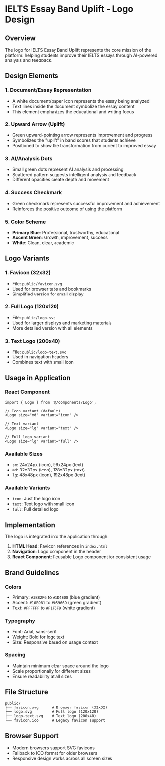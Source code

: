 # IELTS Essay Band Uplift - Logo Design

## Overview

The logo for IELTS Essay Band Uplift represents the core mission of the platform: helping students improve their IELTS essays through AI-powered analysis and feedback.

## Design Elements

### 1. **Document/Essay Representation**

- A white document/paper icon represents the essay being analyzed
- Text lines inside the document symbolize the essay content
- This element emphasizes the educational and writing focus

### 2. **Upward Arrow (Uplift)**

- Green upward-pointing arrow represents improvement and progress
- Symbolizes the "uplift" in band scores that students achieve
- Positioned to show the transformation from current to improved essay

### 3. **AI/Analysis Dots**

- Small green dots represent AI analysis and processing
- Scattered pattern suggests intelligent analysis and feedback
- Different opacities create depth and movement

### 4. **Success Checkmark**

- Green checkmark represents successful improvement and achievement
- Reinforces the positive outcome of using the platform

### 5. **Color Scheme**

- **Primary Blue**: Professional, trustworthy, educational
- **Accent Green**: Growth, improvement, success
- **White**: Clean, clear, academic

## Logo Variants

### 1. **Favicon (32x32)**

- File: `public/favicon.svg`
- Used for browser tabs and bookmarks
- Simplified version for small display

### 2. **Full Logo (120x120)**

- File: `public/logo.svg`
- Used for larger displays and marketing materials
- More detailed version with all elements

### 3. **Text Logo (200x40)**

- File: `public/logo-text.svg`
- Used in navigation headers
- Combines text with small icon

## Usage in Application

### React Component

```tsx
import { Logo } from '@/components/Logo';

// Icon variant (default)
<Logo size="md" variant="icon" />

// Text variant
<Logo size="lg" variant="text" />

// Full logo variant
<Logo size="lg" variant="full" />
```

### Available Sizes

- `sm`: 24x24px (icon), 96x24px (text)
- `md`: 32x32px (icon), 128x32px (text)
- `lg`: 48x48px (icon), 192x48px (text)

### Available Variants

- `icon`: Just the logo icon
- `text`: Text logo with small icon
- `full`: Full detailed logo

## Implementation

The logo is integrated into the application through:

1. **HTML Head**: Favicon references in `index.html`
2. **Navigation**: Logo component in the header
3. **React Component**: Reusable Logo component for consistent usage

## Brand Guidelines

### Colors

- Primary: `#3B82F6` to `#1D4ED8` (blue gradient)
- Accent: `#10B981` to `#059669` (green gradient)
- Text: `#FFFFFF` to `#F1F5F9` (white gradient)

### Typography

- Font: Arial, sans-serif
- Weight: Bold for logo text
- Size: Responsive based on usage context

### Spacing

- Maintain minimum clear space around the logo
- Scale proportionally for different sizes
- Ensure readability at all sizes

## File Structure

```
public/
├── favicon.svg      # Browser favicon (32x32)
├── logo.svg         # Full logo (120x120)
├── logo-text.svg    # Text logo (200x40)
└── favicon.ico      # Legacy favicon support
```

## Browser Support

- Modern browsers support SVG favicons
- Fallback to ICO format for older browsers
- Responsive design works across all screen sizes



